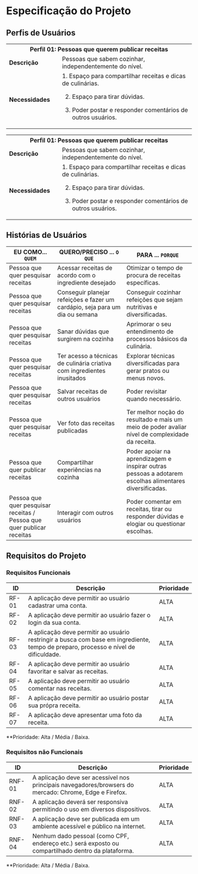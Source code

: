 # Especificação do Projeto

## Perfis de Usuários

<table>
<tbody>
<tr align=center>
<th colspan="2">Perfil 01: Pessoas que querem publicar receitas </th>
</tr> 
<tr>
<td width="150px"><b>Descrição</b></td>
<td width="600px">Pessoas que sabem cozinhar, independentemente do nível.</td>
</tr>
<tr>
<td><b>Necessidades</b></td>
<td>1. Espaço para compartilhar receitas e dicas de culinárias. 

2. Espaço para tirar dúvidas. 

3. Poder postar e responder comentários de outros usuários.</td>
</tr> 
</tbody>
</table>

<table>
<tbody>
<tr align=center>
<th colspan="2">Perfil 01: Pessoas que querem publicar receitas </th>
</tr> 
<tr>
<td width="150px"><b>Descrição</b></td>
<td width="600px">Pessoas que sabem cozinhar, independentemente do nível.</td>
</tr>
<tr>
<td><b>Necessidades</b></td>
<td>1. Espaço para compartilhar receitas e dicas de culinárias. 

2. Espaço para tirar dúvidas. 

3. Poder postar e responder comentários de outros usuários.</td>
</tr> 
</tbody>
</table>

## Histórias de Usuários

|EU COMO... `QUEM`   | QUERO/PRECISO ... `O QUE` |PARA ... `PORQUE`                 |
|--------------------|---------------------------|----------------------------------|
| Pessoa que quer pesquisar receitas                | Acessar receitas de acordo com o ingrediente desejado                        | Otimizar o tempo de procura de receitas específicas.                               |
| Pessoa que quer pesquisar receitas                 | Conseguir planejar refeições e fazer um cardápio, seja para um dia ou semana                        | Conseguir cozinhar refeições que sejam nutritivas e diversificadas.                              |
| Pessoa que quer pesquisar receitas                 | Sanar dúvidas que surgirem na cozinha                        | Aprimorar o seu entendimento de processos básicos da culinária.                               |
| Pessoa que quer pesquisar receitas                 | Ter acesso a técnicas de culinária criativa com ingredientes inusitados                        | Explorar técnicas diversificadas para gerar pratos ou menus novos.                               |
| Pessoa que quer pesquisar receitas                 | Salvar receitas de outros usuários                        | Poder revisitar quando necessário.                               |
| Pessoa que quer pesquisar receitas                 | Ver foto das receitas publicadas                        | Ter melhor noção do resultado e mais um meio de poder avaliar nível de complexidade da receita.                               |
| Pessoa que quer publicar receitas                 | Compartilhar experiências na cozinha                        | Poder apoiar na aprendizagem e inspirar outras pessoas a adotarem escolhas alimentares diversificadas.                               |
| Pessoa que quer pesquisar receitas / Pessoa que quer publicar receitas               | Interagir com outros usuários                       | Poder comentar em receitas, tirar ou responder dúvidas e elogiar ou questionar escolhas.                     |


## Requisitos do Projeto


### Requisitos Funcionais


|ID    | Descrição                | Prioridade |
|-------|---------------------------------|----|
| RF-01 |  A aplicação deve permitir ao usuário cadastrar uma conta.                     | ALTA   | 
| RF-02 |  A aplicação deve permitir ao usuário fazer o login da sua conta.                      | ALTA  |
| RF-03 |  A aplicação deve permitir ao usuário restringir a busca com base em ingrediente, tempo de preparo, processo e nível de dificuldade.                    | ALTA  |
| RF-04 |  A aplicação deve permitir ao usuário favoritar e salvar as receitas.                     | ALTA  |
| RF-05 |  A aplicação deve permitir ao usuário comentar nas receitas.                    | ALTA  |
| RF-06 |  A aplicação deve permitir ao usuário postar sua própra receita.                    | ALTA 
| RF-07 |  A aplicação deve apresentar uma foto da receita.                   | ALTA |
 
**Prioridade: Alta / Média / Baixa. 

### Requisitos não Funcionais


|ID      | Descrição               |Prioridade |
|--------|-------------------------|----|
| RNF-01 |   A aplicação deve ser acessível nos principais navegadores/browsers do mercado: Chrome, Edge e Firefox.                    | ALTA |
| RNF-02  |  A aplicação deverá ser responsiva permitindo o uso em diversos dispositivos.                     | ALTA |
| RNF-03 |  A aplicação deve ser publicada em um ambiente acessível e público na internet.                   | ALTA |
| RNF-04 |  Nenhum dado pessoal (como CPF, endereço etc.) será exposto ou compartilhado dentro da plataforma.                    | ALTA |

**Prioridade: Alta / Média / Baixa. 

